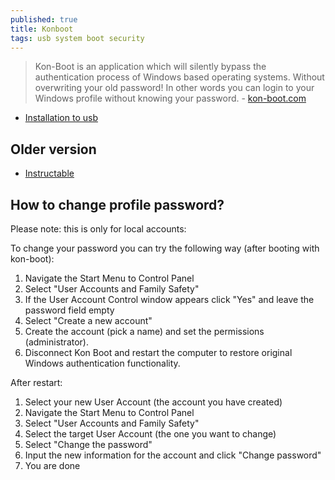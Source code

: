 ```yaml
---
published: true
title: Konboot
tags: usb system boot security
---
```

> Kon-Boot is an application which will silently bypass the authentication process of Windows based operating systems. Without overwriting your old password! In other words you can login to your Windows profile without knowing your password. - [kon-boot.com](https://kon-boot.com/)

- [Installation to usb](https://kon-boot.com/docs/windows_guide/#installation-to-usb)

## Older version
- [Instructable](https://www.instructables.com/Step-by-step-tutorial-to-install-Kon-Boot-on-USB/)

## How to change profile password?

Please note: this is only for local accounts:

To change your password you can try the following way (after booting with kon-boot):
1. Navigate the Start Menu to Control Panel
1. Select "User Accounts and Family Safety"
1. If the User Account Control window appears click "Yes" and leave the password field empty
1. Select "Create a new account"
1. Create the account (pick a name) and set the permissions (administrator).
1. Disconnect Kon Boot and restart the computer to restore original Windows authentication functionality.

After restart:

1. Select your new User Account (the account you have created)
1. Navigate the Start Menu to Control Panel
1. Select "User Accounts and Family Safety"
1. Select the target User Account (the one you want to change)
1. Select "Change the password"
1. Input the new information for the account and click "Change password"
1. You are done
